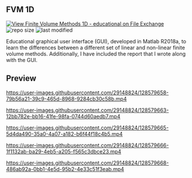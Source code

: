 ## FVM 1D
[![View Finite Volume Methods 1D - educational on File Exchange](https://www.mathworks.com/matlabcentral/images/matlab-file-exchange.svg)](https://es.mathworks.com/matlabcentral/fileexchange/67357-finite-volume-methods-1d-educational)
![repo size](https://img.shields.io/github/repo-size/AlbertoCuadra/FVM_1D)
![last modified](https://img.shields.io/github/last-commit/AlbertoCuadra/FVM_1D)

Educational graphical user interface (GUI), developed in Matlab R2018a, to learn the differences between a different set of linear and non-linear finite volume methods. 
Additionally, I have included the report that I wrote along with the GUI.

## Preview



https://user-images.githubusercontent.com/29148824/128579658-79b56a21-39c9-465d-8968-9284cb30c58b.mp4



https://user-images.githubusercontent.com/29148824/128579663-12bb782e-bb16-41fe-98fa-0744d60aedb7.mp4



https://user-images.githubusercontent.com/29148824/128579665-5d4da490-35a0-4a07-a182-b6f44f18c4b5.mp4



https://user-images.githubusercontent.com/29148824/128579666-1f1132ab-ba29-4eb5-a205-f565c3dbce23.mp4



https://user-images.githubusercontent.com/29148824/128579668-486ab92a-0bb1-4e5d-95b2-4e33c51f3eab.mp4
